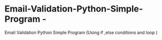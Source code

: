 # Email-Validation-Python-Simple-Program -
Email Validation Python Simple Program (Using if ,else conditions and  loop ) 
